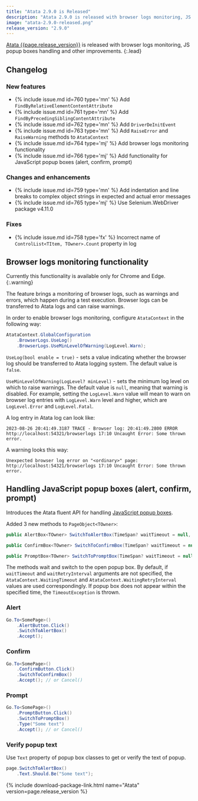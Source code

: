 ```yaml
---
title: "Atata 2.9.0 is Released"
description: "Atata 2.9.0 is released with browser logs monitoring, JS popup boxes handling and other improvements."
image: "atata-2.9.0-released.png"
release_version: "2.9.0"
---
```


[Atata {{page.release_version}}](https://www.nuget.org/packages/Atata/{{page.release_version}})
is released with browser logs monitoring, JS popup boxes handling and other improvements.
{:.lead}

<!--more-->

## Changelog

### New features

- {% include issue.md id=760 type='mn' %} Add `FindByRelativeElementContentAttribute`
- {% include issue.md id=761 type='mn' %} Add `FindByPrecedingSiblingContentAttribute`
- {% include issue.md id=762 type='mn' %} Add `DriverDeInitEvent`
- {% include issue.md id=763 type='mn' %} Add `RaiseError` and `RaiseWarning` methods to `AtataContext`
- {% include issue.md id=764 type='mj' %} Add browser logs monitoring functionality
- {% include issue.md id=766 type='mj' %} Add functionality for JavaScript popup boxes (alert, confirm, prompt)

### Changes and enhancements

- {% include issue.md id=759 type='mn' %} Add indentation and line breaks to complex object strings in expected and actual error messages
- {% include issue.md id=765 type='mj' %} Use Selenium.WebDriver package v4.11.0

### Fixes

- {% include issue.md id=758 type='fx' %} Incorrect name of `ControlList<TItem, TOwner>.Count` property in log

## Browser logs monitoring functionality

Currently this functionality is available only for Chrome and Edge.
{:.warning}

The feature brings a monitoring of browser logs, such as warnings and errors, which happen during a test execution.
Browser logs can be transferred to Atata logs and can raise warnings.

In order to enable browser logs monitoring, configure `AtataContext` in the following way:

```cs
AtataContext.GlobalConfiguration
    .BrowserLogs.UseLog()
    .BrowserLogs.UseMinLevelOfWarning(LogLevel.Warn);
```

`UseLog(bool enable = true)` - sets a value indicating whether the browser log should be transferred to Atata logging system. The default value is `false`.

`UseMinLevelOfWarning(LogLevel? minLevel)` - sets the minimum log level on which to raise warnings. The default value is `null`, meaning that warning is disabled. For example, setting the `LogLevel.Warn` value will mean to warn on browser log entries with `LogLevel.Warn` level and higher, which are `LogLevel.Error` and `LogLevel.Fatal`.

A log entry in Atata log can look like:

```
2023-08-26 20:41:49.3187 TRACE - Browser log: 20:41:49.2800 ERROR http://localhost:54321/browserlogs 17:10 Uncaught Error: Some thrown error.
```

A warning looks this way:

```
Unexpected browser log error on "<ordinary>" page:
http://localhost:54321/browserlogs 17:10 Uncaught Error: Some thrown error.
```

## Handling JavaScript popup boxes (alert, confirm, prompt)

Introduces the Atata fluent API for handling [JavaScript popup boxes](https://www.w3schools.com/js/js_popup.asp).

Added 3 new methods to `PageObject<TOwner>`:

```cs
public AlertBox<TOwner> SwitchToAlertBox(TimeSpan? waitTimeout = null, TimeSpan? waitRetryInterval = null);

public ConfirmBox<TOwner> SwitchToConfirmBox(TimeSpan? waitTimeout = null, TimeSpan? waitRetryInterval = null);

public PromptBox<TOwner> SwitchToPromptBox(TimeSpan? waitTimeout = null, TimeSpan? waitRetryInterval = null);
```

The methods wait and switch to the open popup box. By default, if `waitTimeout` and `waitRetryInterval` arguments are not specified, the `AtataContext.WaitingTimeout` and `AtataContext.WaitingRetryInterval` values are used correspondingly. If popup box does not appear within the specified time, the `TimeoutException` is thrown.

### Alert

```cs
Go.To<SomePage>()
    .AlertButton.Click()
    .SwitchToAlertBox()
    .Accept();
```

### Confirm

```cs
Go.To<SomePage>()
    .ConfirmButton.Click()
    .SwitchToConfirmBox()
    .Accept(); // or Cancel()
```

### Prompt

```cs
Go.To<SomePage>()
    .PromptButton.Click()
    .SwitchToPromptBox()
    .Type("Some text")
    .Accept(); // or Cancel()
```

### Verify popup text

Use `Text` property of popup box classes to get or verify the text of popup.

```cs
page.SwitchToAlertBox()
    .Text.Should.Be("Some text");
```

{% include download-package-link.html name="Atata" version=page.release_version %}
